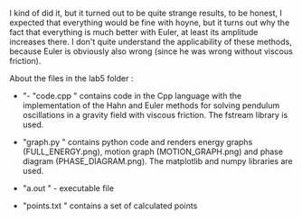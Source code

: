 I kind of did it, but it turned out to be quite strange results, to be honest, I expected that everything would be fine with hoyne, but it turns out why the fact that everything is much better with Euler, at least its amplitude increases there. I don't quite understand the applicability of these methods, because Euler is obviously also wrong (since he was wrong without viscous friction). 

About the files in the lab5 folder :  
- "- "code.cpp " contains code in the Cpp language with the implementation of the Hahn and Euler methods for solving pendulum oscillations in a gravity field with viscous friction. The fstream library is used.

- "graph.py " contains python code and renders energy graphs (FULL_ENERGY.png), motion graph (MOTION_GRAPH.png) and phase diagram (PHASE_DIAGRAM.png). The matplotlib and numpy libraries are used.

- "a.out " - executable file

- "points.txt " contains a set of calculated points
